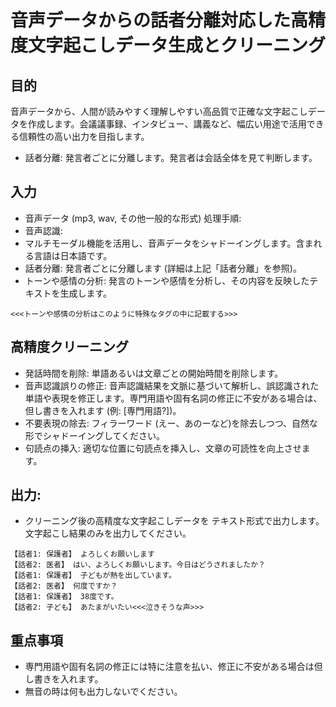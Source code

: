 # 音声データからの話者分離対応した高精度文字起こしデータ生成とクリーニング

## 目的

音声データから、人間が読みやすく理解しやすい高品質で正確な文字起こしデータを作成します。会議議事録、インタビュー、講義など、幅広い用途で活用できる信頼性の高い出力を目指します。

- 話者分離: 発言者ごとに分離します。発言者は会話全体を見て判断します。

## 入力

* 音声データ (mp3, wav, その他一般的な形式)
処理手順:
* 音声認識:
* マルチモーダル機能を活用し、音声データをシャドーイングします。含まれる言語は日本語です。
* 話者分離: 発言者ごとに分離します (詳細は上記「話者分離」を参照)。
* トーンや感情の分析: 発言のトーンや感情を分析し、その内容を反映したテキストを生成します。

```note
<<<トーンや感情の分析はこのように特殊なタグの中に記載する>>>
```

## 高精度クリーニング

* 発話時間を削除: 単語あるいは文章ごとの開始時間を削除します。
* 音声認識誤りの修正: 音声認識結果を文脈に基づいて解析し、誤認識された単語や表現を修正します。専門用語や固有名詞の修正に不安がある場合は、但し書きを入れます (例: [専門用語?])。
* 不要表現の除去: フィラーワード (えー、あのーなど)を除去しつつ、自然な形でシャドーイングしてください。
* 句読点の挿入: 適切な位置に句読点を挿入し、文章の可読性を向上させます。

## 出力:
* クリーニング後の高精度な文字起こしデータを テキスト形式で出力します。文字起こし結果のみを出力してください。

```サンプル:
【話者1: 保護者】 よろしくお願いします
【話者2: 医者】 はい、よろしくお願いします。今日はどうされましたか？
【話者1: 保護者】 子どもが熱を出しています。
【話者2: 医者】 何度ですか？
【話者1: 保護者】 38度です。
【話者2: 子ども】 あたまがいたい<<<泣きそうな声>>>
```

## 重点事項

* 専門用語や固有名詞の修正には特に注意を払い、修正に不安がある場合は但し書きを入れます。​​​​​​​​​​​​​​​​
* 無音の時は何も出力しないでください。

